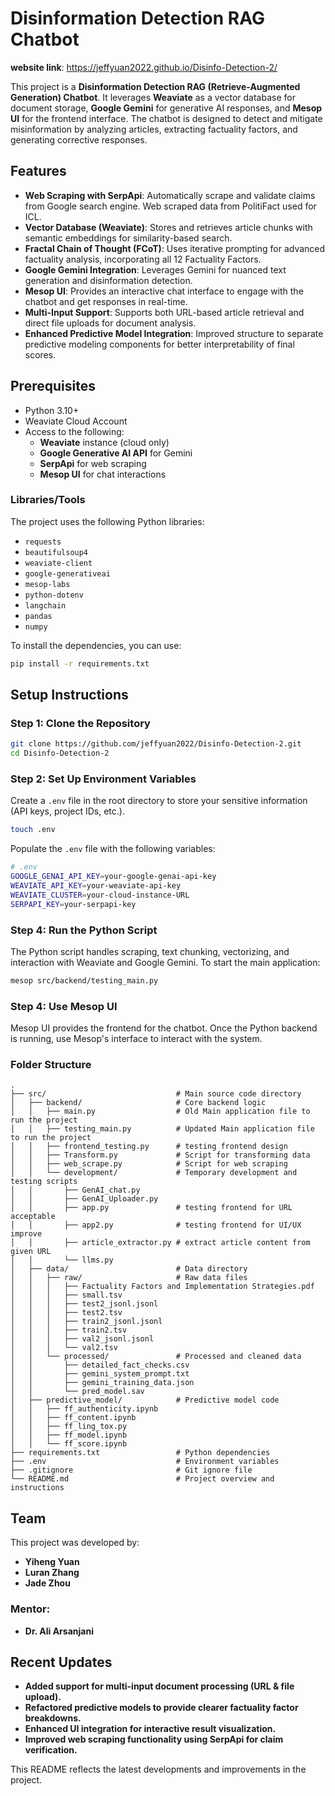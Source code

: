 # Disinformation Detection RAG Chatbot

**website link**: https://jeffyuan2022.github.io/Disinfo-Detection-2/

This project is a **Disinformation Detection RAG (Retrieve-Augmented Generation) Chatbot**. It leverages **Weaviate** as a vector database for document storage, **Google Gemini** for generative AI responses, and **Mesop UI** for the frontend interface. The chatbot is designed to detect and mitigate misinformation by analyzing articles, extracting factuality factors, and generating corrective responses.

## Features

- **Web Scraping with SerpApi**: Automatically scrape and validate claims from Google search engine. Web scraped data from PolitiFact used for ICL.
- **Vector Database (Weaviate)**: Stores and retrieves article chunks with semantic embeddings for similarity-based search.
- **Fractal Chain of Thought (FCoT)**: Uses iterative prompting for advanced factuality analysis, incorporating all 12 Factuality Factors.
- **Google Gemini Integration**: Leverages Gemini for nuanced text generation and disinformation detection.
- **Mesop UI**: Provides an interactive chat interface to engage with the chatbot and get responses in real-time.
- **Multi-Input Support**: Supports both URL-based article retrieval and direct file uploads for document analysis.
- **Enhanced Predictive Model Integration**: Improved structure to separate predictive modeling components for better interpretability of final scores.


## Prerequisites

- Python 3.10+
- Weaviate Cloud Account
- Access to the following:
  - **Weaviate** instance (cloud only)
  - **Google Generative AI API** for Gemini
  - **SerpApi** for web scraping
  - **Mesop UI** for chat interactions

### Libraries/Tools

The project uses the following Python libraries:

- `requests`
- `beautifulsoup4`
- `weaviate-client`
- `google-generativeai`
- `mesop-labs`
- `python-dotenv`
- `langchain`
- `pandas`
- `numpy`

To install the dependencies, you can use:

```bash
pip install -r requirements.txt
```

## Setup Instructions

### Step 1: Clone the Repository
```bash
git clone https://github.com/jeffyuan2022/Disinfo-Detection-2.git
cd Disinfo-Detection-2
```

### Step 2: Set Up Environment Variables
Create a `.env` file in the root directory to store your sensitive information (API keys, project IDs, etc.).
```bash
touch .env
```
Populate the `.env` file with the following variables:
```bash
# .env
GOOGLE_GENAI_API_KEY=your-google-genai-api-key
WEAVIATE_API_KEY=your-weaviate-api-key
WEAVIATE_CLUSTER=your-cloud-instance-URL
SERPAPI_KEY=your-serpapi-key
```

### Step 4: Run the Python Script
The Python script handles scraping, text chunking, vectorizing, and interaction with Weaviate and Google Gemini. To start the main application:
```bash
mesop src/backend/testing_main.py
```

### Step 4: Use Mesop UI
Mesop UI provides the frontend for the chatbot. Once the Python backend is running, use Mesop's interface to interact with the system.

### Folder Structure

    .
    ├── src/                             # Main source code directory
    │   ├── backend/                     # Core backend logic
    │   │   ├── main.py                  # Old Main application file to run the project
    │   │   ├── testing_main.py          # Updated Main application file to run the project
    │   │   ├── frontend_testing.py      # testing frontend design
    │   │   ├── Transform.py             # Script for transforming data
    │   │   ├── web_scrape.py            # Script for web scraping
    │   │   └── development/             # Temporary development and testing scripts
    │   │       ├── GenAI_chat.py
    │   │       ├── GenAI_Uploader.py
    │   │       ├── app.py               # testing frontend for URL acceptable
    │   │       ├── app2.py              # testing frontend for UI/UX improve
    │   │       ├── article_extractor.py # extract article content from given URL
    │   │       └── llms.py
    │   ├── data/                        # Data directory
    │   │   ├── raw/                     # Raw data files
    │   │   │   ├── Factuality Factors and Implementation Strategies.pdf
    │   │   │   ├── small.tsv
    │   │   │   ├── test2_jsonl.jsonl
    │   │   │   ├── test2.tsv
    │   │   │   ├── train2_jsonl.jsonl
    │   │   │   ├── train2.tsv
    │   │   │   ├── val2_jsonl.jsonl
    │   │   │   └── val2.tsv
    │   │   └── processed/               # Processed and cleaned data
    │   │       ├── detailed_fact_checks.csv
    │   │       ├── gemini_system_prompt.txt
    │   │       ├── gemini_training_data.json
    │   │       └── pred_model.sav
    │   ├── predictive_model/            # Predictive model code
    │   │   ├── ff_authenticity.ipynb
    │   │   ├── ff_content.ipynb
    │   │   ├── ff_ling_tox.py
    │   │   ├── ff_model.ipynb
    │   │   └── ff_score.ipynb
    ├── requirements.txt                 # Python dependencies
    ├── .env                             # Environment variables
    ├── .gitignore                       # Git ignore file
    └── README.md                        # Project overview and instructions



## Team
This project was developed by:

- **Yiheng Yuan**
- **Luran Zhang**
- **Jade Zhou**

### Mentor:

- **Dr. Ali Arsanjani**

## Recent Updates
- **Added support for multi-input document processing (URL & file upload).**
- **Refactored predictive models to provide clearer factuality factor breakdowns.**
- **Enhanced UI integration for interactive result visualization.**
- **Improved web scraping functionality using SerpApi for claim verification.**

This README reflects the latest developments and improvements in the project.
